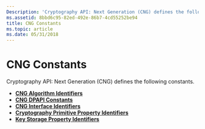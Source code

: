 ```yaml
---
Description: 'Cryptography API: Next Generation (CNG) defines the following constants.'
ms.assetid: 8bbd6c95-82ed-492e-86b7-4cd55252be94
title: CNG Constants
ms.topic: article
ms.date: 05/31/2018
---
```


# CNG Constants

Cryptography API: Next Generation (CNG) defines the following constants.

-   [**CNG Algorithm Identifiers**](cng-algorithm-identifiers.md)
-   [**CNG DPAPI Constants**](cng-dpapi-constants.md)
-   [**CNG Interface Identifiers**](cng-interface-identifiers.md)
-   [**Cryptography Primitive Property Identifiers**](cng-property-identifiers.md)
-   [**Key Storage Property Identifiers**](key-storage-property-identifiers.md)

 

 



